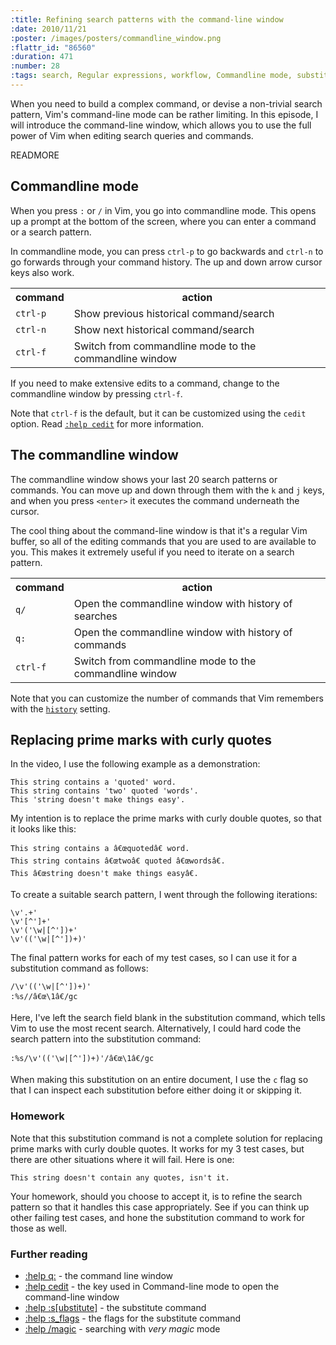 ```yaml
--- 
:title: Refining search patterns with the command-line window
:date: 2010/11/21
:poster: /images/posters/commandline_window.png
:flattr_id: "86560"
:duration: 471
:number: 28
:tags: search, Regular expressions, workflow, Commandline mode, substitution
---
```


When you need to build a complex command, or devise a non-trivial search pattern, Vim's command-line mode can be rather limiting. In this episode, I will introduce the command-line window, which allows you to use the full power of Vim when editing search queries and commands.

READMORE


Commandline mode
----------------

When you press `:` or `/` in Vim, you go into commandline mode. This opens up a prompt at the bottom of the screen, where you can enter a command or a search pattern.

In commandline mode, you can press `ctrl-p` to go backwards and `ctrl-n` to go forwards through your command history. The up and down arrow cursor keys also work.

<table>
   <tr>
     <th>command</th>
     <th>action</th>
   </tr>
   <tr>
     <td><code>ctrl-p</code></td>
     <td>Show previous historical command/search</td>
   </tr>
   <tr>
     <td><code>ctrl-n</code></td>
     <td>Show next historical command/search</td>
   </tr>
   <tr>
     <td><code>ctrl-f</code></td>
     <td>Switch from commandline mode to the commandline window</td>
   </tr>
</table>

If you need to make extensive edits to a command, change to the commandline window by pressing `ctrl-f`.

Note that `ctrl-f` is the default, but it can be customized using the `cedit` option. Read [`:help cedit`][cedit] for more information.

The commandline window
----------------------

The commandline window shows your last 20 search patterns or commands. You can move up and down through them with the `k` and `j` keys, and when you press `<enter>` it executes the command underneath the cursor.

The cool thing about the command-line window is that it's a regular Vim buffer, so all of the editing commands that you are used to are available to you. This makes it extremely useful if you need to iterate on a search pattern.

<table>
   <tr>
     <th>command</th>
     <th>action</th>
   </tr>
   <tr>
     <td><code>q/</code></td>
     <td>Open the commandline window with history of searches</td>
   </tr>
   <tr>
     <td><code>q:</code></td>
     <td>Open the commandline window with history of commands</td>
   </tr>
   <tr>
     <td><code>ctrl-f</code></td>
     <td>Switch from commandline mode to the commandline window</td>
   </tr>
</table>

Note that you can customize the number of commands that Vim remembers with the [`history`][history] setting.

Replacing prime marks with curly quotes
---------------------------------------

In the video, I use the following example as a demonstration:

    This string contains a 'quoted' word.
    This string contains 'two' quoted 'words'.
    This 'string doesn't make things easy'.

My intention is to replace the prime marks with curly double quotes, so that it looks like this:

    This string contains a â€œquotedâ€ word.
    This string contains â€œtwoâ€ quoted â€œwordsâ€.
    This â€œstring doesn't make things easyâ€.

To create a suitable search pattern, I went through the following iterations:

    \v'.+'
    \v'[^']+'
    \v'('\w|[^'])+'
    \v'(('\w|[^'])+)'

The final pattern works for each of my test cases, so I can use it for a substitution command as follows:

    /\v'(('\w|[^'])+)'
    :%s//â€œ\1â€/gc

Here, I've left the search field blank in the substitution command, which tells Vim to use the most recent search. Alternatively, I could hard code the search pattern into the substitution command:

    :%s/\v'(('\w|[^'])+)'/â€œ\1â€/gc

When making this substitution on an entire document, I use the `c` flag so that I can inspect each substitution before either doing it or skipping it.

### Homework

Note that this substitution command is not a complete solution for replacing prime marks with curly double quotes. It works for my 3 test cases, but there are other situations where it will fail. Here is one:

    This string doesn't contain any quotes, isn't it.

Your homework, should you choose to accept it, is to refine the search pattern so that it handles this case appropriately. See if you can think up other failing test cases, and hone the substitution command to work for those as well. 

### Further reading

* [:help q:][cwin] - the command line window
* [:help cedit][cedit] - the key used in Command-line mode to open the command-line window
* [:help :s[ubstitute]][s] - the substitute command
* [:help :s_flags][s_flags] - the flags for the substitute command
* [:help /magic][v] - searching with *very magic* mode

[cwin]: http://vimdoc.sourceforge.net/htmldoc/cmdline.html#q:
[cedit]: http://vimdoc.sourceforge.net/htmldoc/options.html#'cedit'
[s]: http://vimdoc.sourceforge.net/htmldoc/change.html#:s
[s_flags]: http://vimdoc.sourceforge.net/htmldoc/change.html#:s_flags
[v]: http://vimdoc.sourceforge.net/htmldoc/pattern.html#/magic
[history]: http://vimdoc.sourceforge.net/htmldoc/options.html#'hi'
